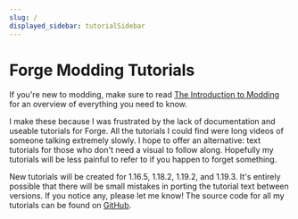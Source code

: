 ```yaml
---
slug: /
displayed_sidebar: tutorialSidebar
---
```


# Forge Modding Tutorials 

If you're new to modding, make sure to read [The Introduction to Modding](/intro) for an overview of everything you need to know.  
        
I make these because I was frustrated by the lack of documentation and useable tutorials for Forge. 
All the tutorials I could find were long videos of someone talking extremely slowly. 
I hope to offer an alternative: text tutorials for those who don't need a visual to follow along. 
Hopefully my tutorials will be less painful to refer to if you happen to forget something.

New tutorials will be created for 1.16.5, 1.18.2, 1.19.2, and 1.19.3. 
It's entirely possible that there will be small mistakes in porting 
the tutorial text between versions. If you notice any, please let me know! 
The source code for all my tutorials can be found on [GitHub](/github). 